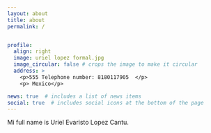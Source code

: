 ```yaml
---
layout: about
title: about
permalink: /


profile:
  align: right
  image: uriel lopez formal.jpg
  image_circular: false # crops the image to make it circular
  address: >
    <p>555 Telephone number: 8180117905  </p>
    <p> Mexico</p>

news: true  # includes a list of news items
social: true  # includes social icons at the bottom of the page
---
```


Mi  full name is Uriel Evaristo Lopez Cantu.


